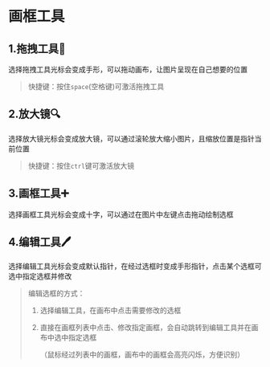 # 画框工具

## 1.拖拽工具🤚

选择拖拽工具光标会变成手形，可以拖动画布，让图片呈现在自己想要的位置

> 快捷键：按住`space`(空格键)可激活拖拽工具



## 2.放大镜🔍

选择放大镜光标会变成放大镜，可以通过滚轮放大缩小图片，且缩放位置是指针当前位置

> 快捷键：按住`ctrl`键可激活放大镜



## 3.画框工具➕

选择画框工具光标会变成十字，可以通过在图片中左键点击拖动绘制选框



## 4.编辑工具🖊

选择编辑工具光标会变成默认指针，在经过选框时变成手形指针，点击某个选框可选中指定选框并修改

> 编辑选框的方式：
>
> 1. 选择编辑工具，在画布中点击需要修改的选框
>
> 2. 直接在画框列表中点击、修改指定画框，会自动跳转到编辑工具并在画布中选中指定选框
>
>    （鼠标经过列表中的画框，画布中的画框会高亮闪烁，方便识别）